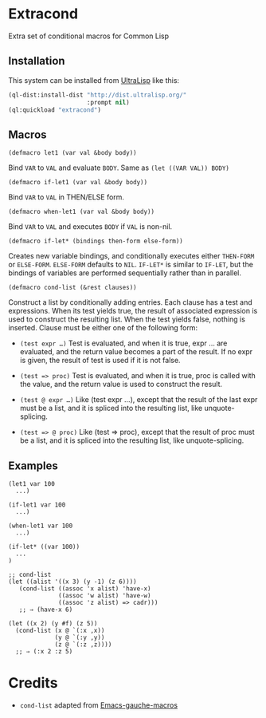 # Extracond

Extra set of conditional macros for Common Lisp

## Installation

This system can be installed from [UltraLisp](https://ultralisp.org/) like this:

```lisp
(ql-dist:install-dist "http://dist.ultralisp.org/"
                      :prompt nil)
(ql:quickload "extracond")
```

## Macros

```common-lisp
(defmacro let1 (var val &body body))
```
Bind `VAR` to `VAL` and evaluate `BODY`. Same as `(let ((VAR VAL)) BODY)`

```common-lisp
(defmacro if-let1 (var val &body body))
```
Bind `VAR` to `VAL` in THEN/ELSE form.

```common-lisp
(defmacro when-let1 (var val &body body))
```
Bind `VAR` to `VAL` and executes `BODY` if `VAL` is non-nil.

```common-lisp
(defmacro if-let* (bindings then-form else-form))
```
Creates new variable bindings, and conditionally executes either `THEN-FORM` or `ELSE-FORM`. `ELSE-FORM` defaults to `NIL`.
`IF-LET*` is similar to `IF-LET`, but the bindings of variables are performed sequentially rather than in parallel.

```common-lisp
(defmacro cond-list (&rest clauses))
```
Construct a list by conditionally adding entries. Each clause has a test and expressions.
When its test yields true, the result of associated expression is used to construct the resulting list.
When the test yields false, nothing is inserted.
Clause must be either one of the following form:
- `(test expr …)`
Test is evaluated, and when it is true, expr … are evaluated, and the return value
becomes a part of the result.
If no expr is given, the result of test is used if it is not false.

- `(test => proc)`
Test is evaluated, and when it is true, proc is called with the value,
and the return value is used to construct the result.

- `(test @ expr …)`
Like (test expr …), except that the result of the last expr must be a list,
and it is spliced into the resulting list, like unquote-splicing.

- `(test => @ proc)`
Like (test => proc), except that the result of proc must be a list,
and it is spliced into the resulting list, like unquote-splicing.

## Examples

```common-lisp
(let1 var 100
  ...)

(if-let1 var 100
  ...)

(when-let1 var 100
  ...)
  
(if-let* ((var 100))
  ...
)

;; cond-list
(let ((alist '((x 3) (y -1) (z 6))))
   (cond-list ((assoc 'x alist) 'have-x)
              ((assoc 'w alist) 'have-w)
              ((assoc 'z alist) => cadr)))
   ;; ⇒ (have-x 6)

(let ((x 2) (y #f) (z 5))
  (cond-list (x @ `(:x ,x))
             (y @ `(:y ,y))
             (z @ `(:z ,z))))
  ;; ⇒ (:x 2 :z 5)

```

# Credits

- `cond-list` adapted from [Emacs-gauche-macros](https://github.com/mhayashi1120/Emacs-gauche-macros/blob/main/gauche-macros.el)
